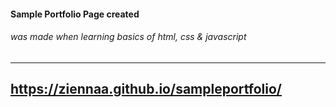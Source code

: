 #### Sample Portfolio Page created
###### was made when learning basics of html, css & javascript
---
 https://ziennaa.github.io/sampleportfolio/
 ---
